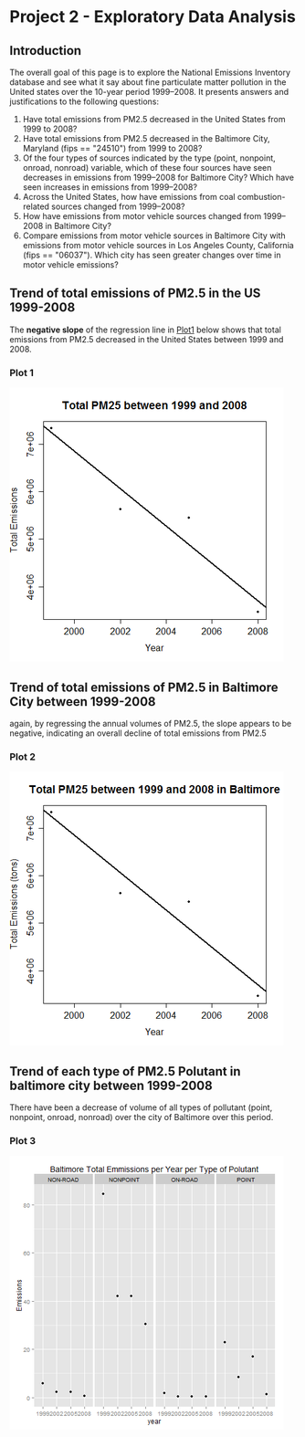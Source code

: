 # Project 2 - Exploratory Data Analysis

## Introduction
The overall goal of this page is to explore the National Emissions Inventory database and see what it say about fine particulate matter pollution in the United states over the 10-year period 1999–2008. It presents answers and justifications to the following questions:

1. Have total emissions from PM2.5 decreased in the United States from 1999 to 2008?
2. Have total emissions from PM2.5 decreased in the Baltimore City, Maryland (fips == "24510") from 1999 to 2008?
3. Of the four types of sources indicated by the type (point, nonpoint, onroad, nonroad) variable, which of these four sources have seen decreases in emissions from 1999–2008 for Baltimore City? Which have seen increases in emissions from 1999–2008?
4. Across the United States, how have emissions from coal combustion-related sources changed from 1999–2008?
5. How have emissions from motor vehicle sources changed from 1999–2008 in Baltimore City?
6. Compare emissions from motor vehicle sources in Baltimore City with emissions from motor vehicle sources in Los Angeles County, California (fips == "06037"). Which city has seen greater changes over time in motor vehicle emissions?

## Trend of total emissions of PM2.5 in the US 1999-2008
The <b>negative slope</b> of the regression line in <a href="data/plot1.png">Plot1</a> below shows that total emissions from PM2.5 decreased in the United States between 1999 and 2008.

### Plot 1
![Plot of Total PM25 Emissions 1999-2008](data/plot1.png)

## Trend of total emissions of PM2.5 in Baltimore City between 1999-2008
again, by regressing the annual volumes of PM2.5, the slope appears to be negative, indicating an overall decline of total emissions from PM2.5
### Plot 2
![Plot of Total PM25 Emissions in Baltimore City : 1999-2008](data/plot2.png)

## Trend of each type of PM2.5 Polutant in baltimore city between 1999-2008 
There have been a decrease of volume of all types of pollutant (point, nonpoint, onroad, nonroad) over the city of Baltimore over this period.
### Plot 3
![Plot of Total PM25 Emissions in Baltimore City / Type: 1999-2008](data/plot3.png)

